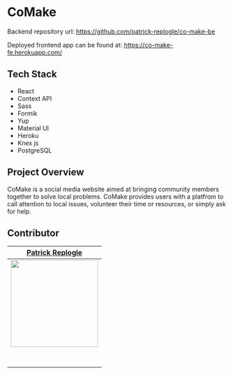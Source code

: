 # CoMake

Backend repository url: https://github.com/patrick-replogle/co-make-be

Deployed frontend app can be found at: https://co-make-fe.herokuapp.com/  

## Tech Stack
 - React 
 - Context API 
 - Sass 
 - Formik 
 - Yup 
 - Material UI
 - Heroku
 - Knex js
 - PostgreSQL
 
## Project Overview
CoMake is a social media website aimed at bringing community members together to solve local problems. CoMake provides users with a platfrom to call attention to local issues, volunteer their time or resources, or simply ask for help. 

## Contributor

|[Patrick Replogle](https://github.com/patrick-replogle) |                                                                                                                                                                    
| :----------------------------------------------------------------------------------------------------------------------------------------------------------------------:|
| [<img src="https://avatars2.githubusercontent.com/u/50844285?s=400&u=7ffa88c4c221bf888b1771fec72530ac156d90c6&v=4" width = "200" />](https://github.com/patrick-replogle) |
|   [<img src="https://github.com/favicon.ico" width="15"> ](https://github.com/patrick-replogle) |
|  [ <img src="https://static.licdn.com/sc/h/al2o9zrvru7aqj8e1x2rzsrca" width="15"> ](https://www.linkedin.com/in/patrick-replogle-409a92193/)|  
